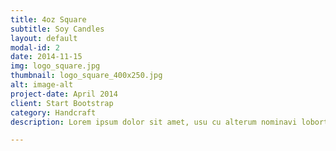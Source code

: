 ```yaml
---
title: 4oz Square
subtitle: Soy Candles
layout: default
modal-id: 2
date: 2014-11-15
img: logo_square.jpg
thumbnail: logo_square_400x250.jpg
alt: image-alt
project-date: April 2014
client: Start Bootstrap
category: Handcraft
description: Lorem ipsum dolor sit amet, usu cu alterum nominavi lobortis. At duo novum diceret. Tantas apeirian vix et, usu sanctus postulant inciderint ut, populo diceret necessitatibus in vim. Cu eum dicam feugiat noluisse.

---
```

